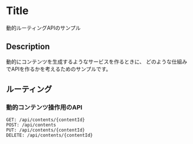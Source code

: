 # Title
動的ルーティングAPIのサンプル

## Description
動的にコンテンツを生成するようなサービスを作るときに、
どのような仕組みでAPIを作るかを考えるためのサンプルです。

## ルーティング

### 動的コンテンツ操作用のAPI
```
GET: /api/contents/{contentId}
POST: /api/contents
PUT: /api/contents/{contentId}
DELETE: /api/contents/{contentId}
```
